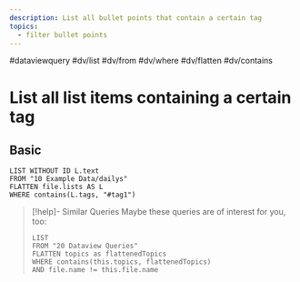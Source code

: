 ```yaml
---
description: List all bullet points that contain a certain tag
topics:
  - filter bullet points
---
```

#dataviewquery
#dv/list #dv/from #dv/where #dv/flatten #dv/contains

# List all list items containing a certain tag

## Basic 

```dataview
LIST WITHOUT ID L.text
FROM "10 Example Data/dailys"
FLATTEN file.lists AS L
WHERE contains(L.tags, "#tag1")
```

> [!help]- Similar Queries
> Maybe these queries are of interest for you, too:
> ```dataview
> LIST
> FROM "20 Dataview Queries"
> FLATTEN topics as flattenedTopics
> WHERE contains(this.topics, flattenedTopics)
> AND file.name != this.file.name
> ```